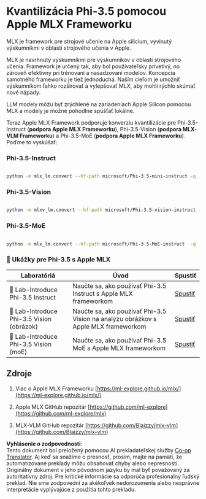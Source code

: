 <!--
CO_OP_TRANSLATOR_METADATA:
{
  "original_hash": "ec5e22bbded16acb7bdb9fa568ab5781",
  "translation_date": "2025-07-16T21:57:07+00:00",
  "source_file": "md/01.Introduction/04/UsingAppleMLXQuantifyingPhi.md",
  "language_code": "sk"
}
-->
# **Kvantilizácia Phi-3.5 pomocou Apple MLX Frameworku**

MLX je framework pre strojové učenie na Apple silicium, vyvinutý výskumníkmi v oblasti strojového učenia v Apple.

MLX je navrhnutý výskumníkmi pre výskumníkov v oblasti strojového učenia. Framework je určený tak, aby bol používateľsky prívetivý, no zároveň efektívny pri trénovaní a nasadzovaní modelov. Koncepcia samotného frameworku je tiež jednoduchá. Naším cieľom je umožniť výskumníkom ľahko rozširovať a vylepšovať MLX, aby mohli rýchlo skúmať nové nápady.

LLM modely môžu byť zrýchlené na zariadeniach Apple Silicon pomocou MLX a modely je možné pohodlne spúšťať lokálne.

Teraz Apple MLX Framework podporuje konverziu kvantilizácie pre Phi-3.5-Instruct (**podpora Apple MLX Frameworku**), Phi-3.5-Vision (**podpora MLX-VLM Frameworku**) a Phi-3.5-MoE (**podpora Apple MLX Frameworku**). Poďme to vyskúšať:

### **Phi-3.5-Instruct**

```bash

python -m mlx_lm.convert --hf-path microsoft/Phi-3.5-mini-instruct -q

```

### **Phi-3.5-Vision**

```bash

python -m mlxv_lm.convert --hf-path microsoft/Phi-3.5-vision-instruct -q

```

### **Phi-3.5-MoE**

```bash

python -m mlx_lm.convert --hf-path microsoft/Phi-3.5-MoE-instruct  -q

```

### **🤖 Ukážky pre Phi-3.5 s Apple MLX**

| Laboratóriá    | Úvod | Spustiť |
| -------- | ------- |  ------- |
| 🚀 Lab-Introduce Phi-3.5 Instruct  | Naučte sa, ako používať Phi-3.5 Instruct s Apple MLX frameworkom   |  [Spustiť](../../../../../code/09.UpdateSamples/Aug/mlx-phi35-instruct.ipynb)    |
| 🚀 Lab-Introduce Phi-3.5 Vision (obrázok) | Naučte sa, ako používať Phi-3.5 Vision na analýzu obrázkov s Apple MLX frameworkom     |  [Spustiť](../../../../../code/09.UpdateSamples/Aug/mlx-phi35-vision.ipynb)    |
| 🚀 Lab-Introduce Phi-3.5 Vision (moE)   | Naučte sa, ako používať Phi-3.5 MoE s Apple MLX frameworkom  |  [Spustiť](../../../../../code/09.UpdateSamples/Aug/mlx-phi35-moe.ipynb)    |

## **Zdroje**

1. Viac o Apple MLX Frameworku [https://ml-explore.github.io/mlx/](https://ml-explore.github.io/mlx/)

2. Apple MLX GitHub repozitár [https://github.com/ml-explore](https://github.com/ml-explore/mlx)

3. MLX-VLM GitHub repozitár [https://github.com/Blaizzy/mlx-vlm](https://github.com/Blaizzy/mlx-vlm)

**Vyhlásenie o zodpovednosti**:  
Tento dokument bol preložený pomocou AI prekladateľskej služby [Co-op Translator](https://github.com/Azure/co-op-translator). Aj keď sa snažíme o presnosť, prosím, majte na pamäti, že automatizované preklady môžu obsahovať chyby alebo nepresnosti. Originálny dokument v jeho pôvodnom jazyku by mal byť považovaný za autoritatívny zdroj. Pre kritické informácie sa odporúča profesionálny ľudský preklad. Nie sme zodpovední za akékoľvek nedorozumenia alebo nesprávne interpretácie vyplývajúce z použitia tohto prekladu.